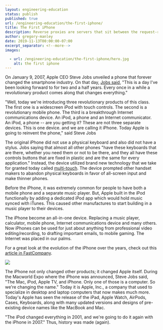 ```yaml
---
layout: engineering-education
status: publish
published: true
url: /engineering-education/the-first-iphone/
title: The First iPhone
description: Reverse proxies are servers that sit between the request-response process that ensure website application requests are redirected to the proper backend server.
author: gregory-manley
date: 2019-11-13T00:00:00-07:00
excerpt_separator: <!--more-->
images:

  - url: /engineering-education/the-first-iphone/hero.jpg
    alt: the first iphone
---
```

On January 9, 2007, Apple CEO Steve Jobs unveiled a phone that forever changed the smartphone industry. On that day, [Jobs said](https://time.com/4628515/steve-jobs-iphone-launch-keynote-2007/), "This is a day I've been looking forward to for two and a half years. Every once in a while a revolutionary product comes along that changes everything."
<!--more-->

"Well, today we're introducing three revolutionary products of this class. The first one is a widescreen iPod with touch controls. The second is a revolutionary mobile phone. The third is a breakthrough Internet communications device. An iPod, a phone and an Internet communicator. An iPod, a phone -- are you getting it? These are not three separate devices. This is one device. and we are calling it iPhone. Today Apple is going to reinvent the phone," said Steve Jobs

The original iPhone did not use a physical keyboard and also did not have a stylus. Jobs saying that almost all other phones "have these keyboards that are there, whether you need them or not to be there, and they all have these controls buttons that are fixed in plastic and are the same for every application." Instead, the device utilized brand new technology that we take for granted today called [multi-touch](https://en.wikipedia.org/wiki/Multi-touch). The device prompted other handset makers to abandon physical keyboards in favor of all-screen input and make thinner phones.

Before the iPhone, it was extremely common for people to have both a mobile phone and a separate music player. But, Apple built in the iPod functionally by adding a dedicated iPod app which would hold music synced with iTunes. This caused other manufactures to start building in a music player to their devices.

The iPhone become an all-in-one device. Replacing a music player, calculator, mobile phone, Internet communications device and many others. Now iPhones can be used for just about anything from professional video editing/recording, to drafting important emails, to mobile gaming. The Internet was placed in our palms.

For a great look at the evolution of the iPhone over the years, check out this [article in FastCompany](https://www.fastcompany.com/3035506/the-evolution-of-the-iphones-design-visualized).

<a href="https://www.fastcompany.com/3035506/the-evolution-of-the-iphones-design-visualized"><img src="https://images.fastcompany.net/image/upload/w_596,c_limit,q_auto:best,f_auto/fc/3035506-inline-i-1-the-evolution-of-the-iphones-design-visualized.jpg"></a>

The iPhone not only changed other products; it changed Apple itself. During the Macworld Expo where the iPhone was announced, Steve Jobs said, "The Mac, iPod, Apple TV, and iPhone. Only one of those is a computer. So we're changing the name." Today it is Apple, Inc., a company that used to specialize in desktop and laptop computers that now makes much more. Today's Apple has seen the release of the iPad, Apple Watch, AirPods, Cases, Keyboards, along with many updated versions and designs of pre-existing device names like the MacBook and Mac.

"The iPod changed everything in 2001, and we're going to do it again with the iPhone in 2007." Thus, history was made (again).
